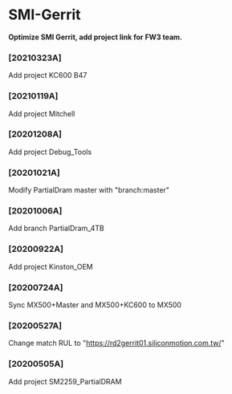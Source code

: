 # SMI-Gerrit
**Optimize SMI Gerrit, add project link for FW3 team.**
### [20210323A]
Add project KC600 B47
### [20210119A]
Add project Mitchell
### [20201208A]
Add project Debug_Tools
### [20201021A]
Modify PartialDram master with "branch:master"
### [20201006A]
Add branch PartialDram_4TB
### [20200922A]
Add project Kinston_OEM
### [20200724A]
Sync MX500+Master and MX500+KC600 to MX500
### [20200527A]
Change match RUL to "https://rd2gerrit01.siliconmotion.com.tw/"
### [20200505A]
Add project SM2259_PartialDRAM
